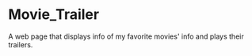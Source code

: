 # Movie_Trailer
A web page that displays info of my favorite movies' info and plays their trailers.
